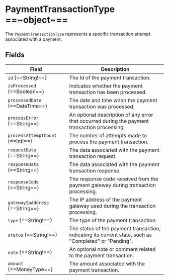 # PaymentTransactionType ==~object~==

The `PaymentTransactionType` represents a specific transaction attempt associated with a payment. 

## Fields

| Field                             | Description                                                                                       |
|-----------------------------------|---------------------------------------------------------------------------------------------------|
| `id` {==String!==}                | The Id of the payment transaction.                                                                |
| `isProcessed` {==Boolean==}       | Indicates whether the payment transaction has been processed.                                     |
| `processedDate` {==DateTime==}    | The date and time when the payment transaction was processed.                                     |
| `processError` {==String==}       | An optional description of any error that occurred during the payment transaction processing.     |
| `processAttemptCount` {==Int!==}  | The number of attempts made to process the payment transaction.                                   |
| `requestData` {==String==}        | The data associated with the payment transaction request.                                         |
| `responseData` {==String==}       | The data associated with the payment transaction response.                                        |
| `responseCode` {==String==}       | The response code received from the payment gateway during transaction processing.                |
| `gatewayIpAddress` {==String==}   | The IP address of the payment gateway used during the transaction processing.                     |
| `type` {==String!==}              | The type of the payment transaction.                                                              |
| `status` {==String!==}            | The status of the payment transaction, indicating its current state, such as "Completed" or "Pending". |
| `note` {==String!==}              | An optional note or comment related to the payment transaction.                                   |
| `amount` {==MoneyType==}          | The amount associated with the payment transaction.                                               |

